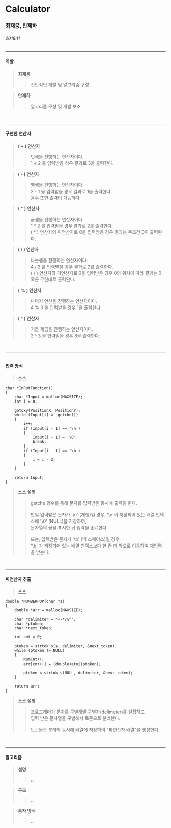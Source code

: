 # Calculator

### 최재웅, 안제하

###### 2018.11


___
#### 역할

> <b> 최재웅 </b>
> > 전반적인 개발 및 알고리즘 구성 <br/>

> <b> 안제하 </b> 
> > 알고리즘 구성 및 개발 보조 <br/>

<br>

___
#### 구현한 연산자
> <b> ( + ) 연산자 </b>
> > 덧셈을 진행하는 연산자이다. <br/>
> > 1 + 2 를 입력받을 경우 결과로 3을 출력한다.

> <b> ( - ) 연산자 </b>
> > 뺼셈을 진행하는 연산자이다. <br/>
> > 2 - 1 을 입력받을 경우 결과로 1을 출력한다. <br/>
> > 음수 또한 출력이 가능하다.

> <b> ( * ) 연산자 </b>
> > 곱셈을 진행하는 연산자이다. <br/>
> > 1 * 2 를 입력받을 경우 결과로 2를 출력한다. <br/>
> > ( * ) 연산자의 피연산자로 0을 입력받은 경우 결과는 무조건 0이 출력된다.

> <b> ( / ) 연산자 </b>
> > 나눗셈을 진행하는 연산자이다. <br/>
> > 4 / 2 를 입력받을 경우 결과로 2를 출력한다. <br/>
> > ( / ) 연산자의 피연산자로 0을 입력받은 경우 0의 위치에 따라 결과는 0 혹은 무한대로 출력된다.

> <b> ( % ) 연산자 </b>
> > 나머지 연산을 진행하는 연산자이다. <br/>
> > 4 % 3 을 입력받을 경우 1을 출력한다.

> <b> ( ^ ) 연산자 </b>
> > 거듭 제곱을 진행하는 연산자이다. <br/>
> > 2 ^ 3 을 입력받을 경우 8을 출력한다.

<br>

___
## 

#### 입력 방식

> <b> 소스 </b>
```{.c}
char *InPutFunction()
{
	char *Input = malloc(MAXSIZE);
	int i = 0;

	gotoxy(PositionX, PositionY);
	while (Input[i] = _getche())
	{
		i++;
		if (Input[i - 1] == '\n')
		{
			Input[i - 1] = '\0';
			break;
		}
		if (Input[i - 1] == '\b')
		{
			i = i - 2;
		}
	}

	return Input;
}
```

> <b> 소스 설명 </b>
> > getche 함수를 통해 문자를 입력받은 동시에 출력을 한다. <br/> <br/>
> > 만일 입력받은 문자가 '\n' (개행)일 경우, '\n'이 저장되어 있는 배열 인덱스에 '\0' (NULL)을 저장하여, <br/>
> > 문자열의 끝을 표시한 뒤 입력을 종료한다. <br/> <br/>
> > 또는, 입력받은 문자가 '\b' (백 스페이스)일 경우, <br/>
> > '\b' 가 저장되어 있는 배열 인덱스보다 한 칸 더 앞으로 이동하여 재입력을 받는다.

<br/>

___
#### 피연산자 추출

> <b> 소스 </b>
```{.c}
double *NUMBERPOP(char *s)
{
	double *arr = malloc(MAXSIZE);

	char *delimiter = "+-*/%^";
	char *ptoken;
	char *next_token;

	int cnt = 0;

	ptoken = strtok_s(s, delimiter, &next_token);
	while (ptoken != NULL)
	{
		NumCnt++;
		arr[cnt++] = (double)atoi(ptoken);

		ptoken = strtok_s(NULL, delimiter, &next_token);
	}

	return arr;
}
```

> <b> 소스 설명 </b>
> > 프로그래머가 문자를 구별해낼 구별자(delimeter)를 설정하고 <br/>
> > 입력 받은 문자열을 구별해서 토큰으로 분리한다. <br/> <br/>
> > 토큰들은 분리와 동시에 배열에 저장하여 "피연산자 배열"을 생성한다.

<br/>

___
#### 알고리즘

> <b> 설명 </b>
> > ...

> <b> 구조 </b>
> > ...

> <b> 동작 방식 </b>
> > ...
